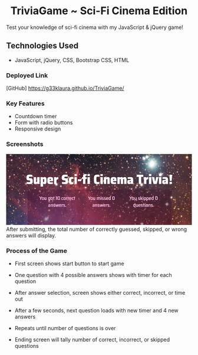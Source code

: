 <h1 align="center">TriviaGame ~ Sci-Fi Cinema Edition</h1>

Test your knowledge of sci-fi cinema with my JavaScript &amp; jQuery game!


## Technologies Used
* JavaScript, jQuery, CSS, Bootstrap CSS, HTML


### Deployed Link
[GitHub] https://g33klaura.github.io/TriviaGame/


### Key Features
* Countdown timer
* Form with radio buttons
* Responsive design


### Screenshots
![Game Over Screen](assets/images/trivia_screen.png)
After submitting, the total number of correctly guessed, skipped, or wrong answers will display.


### Process of the Game

* First screen shows start button to start game

* One question with 4 possible answers shows with timer for each question

* After answer selection, screen shows either correct, incorrect, or time out

* After a few seconds, next question loads with new timer and 4 new answers

* Repeats until number of questions is over

* Ending screen will tally number of correct, incorrect, or skipped questions
